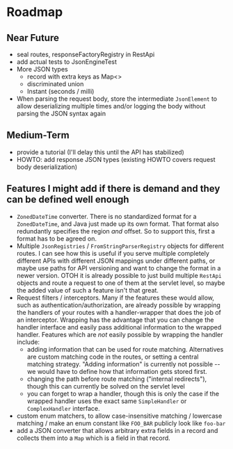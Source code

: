 
# Roadmap

## Near Future

* seal routes, responseFactoryRegistry in RestApi
* add actual tests to JsonEngineTest
* More JSON types
  * record with extra keys as Map<>
  * discriminated union
  * Instant (seconds / milli)
* When parsing the request body, store the intermediate `JsonElement` to allow deserializing multiple times and/or
  logging the body without parsing the JSON syntax again

## Medium-Term

* provide a tutorial (I'll delay this until the API has stabilized)
* HOWTO: add response JSON types (existing HOWTO covers request body deserialization)

## Features I might add if there is demand and they can be defined well enough

* `ZonedDateTime` converter. There is no standardized format for a `ZonedDateTime`, and Java just made up its own
  format. That format also redundantly specifies the region _and_ offset. So to support this, first a format has to
  be agreed on.
* Multiple `JsonRegistries` / `FromStringParserRegistry` objects for different routes. I can see how this is useful
  if you serve multiple completely different APIs with different JSON mappings under different paths, or maybe use
  paths for API versioning and want to change the format in a newer version. OTOH it is already possible to just build
  multiple `RestApi` objects and route a request to one of them at the servlet level, so maybe the added value of such
  a feature isn't that great.
* Request filters / interceptors. Many if the features these would allow, such as authentication/authorization, are
  already possible by wrapping the handlers of your routes with a handler-wrapper that does the job of an interceptor.
  Wrapping has the advantage that you can change the handler interface and easily pass additional information to the
  wrapped handler. Features which are _not_ easily possible by wrapping the handler include:
  * adding information that can be used for route matching. Alternatives are custom matching code in the routes, or
    setting a central matching strategy. "Adding information" is currently not possible -- we would have to define
    how that information gets stored first.
  * changing the path before route matching ("internal redirects"), though this can currently be solved on the
    servlet level
  * you can forget to wrap a handler, though this is only the case if the wrapped handler uses the exact same
    `SimpleHandler` or `ComplexHandler` interface.
* custom enum matchers, to allow case-insensitive matching / lowercase matching / make an enum constant like
  `FOO_BAR` publicly look like `foo-bar`
* add a JSON converter that allows arbitrary extra fields in a record and collects them into a `Map` which is a
  field in that record.


